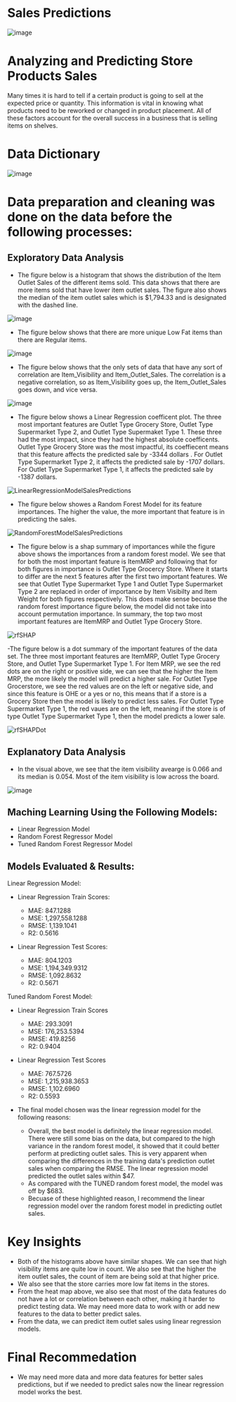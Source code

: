 # Sales Predictions

![image](https://user-images.githubusercontent.com/123125444/224272426-d439f3d5-ba4b-4ea9-8904-8fdbf315454f.png)

# Analyzing and Predicting Store Products Sales 
Many times it is hard to tell if a certain product is going to sell at the expected price or quantity. This information is vital in knowing what products need to be reworked or changed in product placement. All of these factors account for the overall success in a business that is selling items on shelves. 

# Data Dictionary

![image](https://user-images.githubusercontent.com/123125444/224272935-fd34b7d7-3de0-4ef0-9091-5241bb8c7258.png)

# Data preparation and cleaning was done on the data before the following processes:

## Exploratory Data Analysis
- The figure below is a histogram that shows the distribution of the Item Outlet Sales of the different items sold. This data shows that there are more items sold that have lower item outlet sales. The figure also shows the median of the item outlet sales which is $1,794.33 and is designated with the dashed line. 

![image](https://user-images.githubusercontent.com/123125444/224275509-cf563772-09e2-4d91-bc34-d36a046444aa.png)

- The figure below shows that there are more unique Low Fat items than there are Regular items.

![image](https://user-images.githubusercontent.com/123125444/224276329-d52328e3-7e1d-4f50-8446-b33de37cabe4.png)

- The figure below shows that the only sets of data that have any sort of correlation are Item_Visibility and Item_Outlet_Sales. The correlation is a negative correlation, so as Item_Visibility goes up, the Item_Outlet_Sales goes down, and vice versa.

![image](https://user-images.githubusercontent.com/123125444/224287372-ef3c0e77-b642-464d-830f-8ecef3a63d73.png)

- The figure below shows a Linear Regression coefficent plot. The three most important features are Outlet Type Grocery Store, Outlet Type Supermarket Type 2, and Outlet Type Supermaket Type 1.
These three had the most impact, since they had the highest absolute coefficents. Outlet Type Grocery Store was the most impactful, its coeffiecent means that this feature affects the predicted sale by -3344 dollars . For Outlet Type Supermarket Type 2, it affects the predicted sale by -1707 dollars. For Outlet Type Supermarket Type 1, it affects the predicted sale by -1387 dollars.

![LinearRegressionModelSalesPredictions](https://github.com/joeneb24/Sales-Predictions/assets/123125444/1c70839f-0390-4cda-8bbc-66e699c051ac)

- The figure below showes a Random Forest Model for its feature importances. The higher the value, the more important that feature is in predicting the sales. 

![RandomForestModelSalesPredictions](https://github.com/joeneb24/Sales-Predictions/assets/123125444/b0ad8a0d-d29a-48f2-9f22-537597db475d)

- The figure below is a shap summary of importances while the figure above shows the importances from a random forest model. We see that for both the most important feature is ItemMRP and following that for both figures in importance is Outlet Type Grocercy Store. Where it starts to differ are the next 5 features after the first two important features. We see that Outlet Type Supermarket Type 1 and Outlet Type Supermarket Type 2 are replaced in order of importance by Item Visibilty and Item Weight for both figures respectively. This does make sense becuase the random forest importance figure below, the model did not take into account permutation importance. In summary, the top two most important features are ItemMRP and Outlet Type Grocery Store. 

![rfSHAP](https://github.com/joeneb24/Sales-Predictions/assets/123125444/f8781d1a-5da3-4b5f-90c7-3f377b20799e)

-The figure below is a dot summary of the important features of the data set. The three most important features are ItemMRP, Outlet Type Grocery Store, and Outlet Type Supermarket Type 1.
For Item MRP, we see the red dots are on the right or positive side, we can see that the higher the Item MRP, the more likely the model will predict a higher sale.
For Outlet Type Grocerstore, we see the red values are on the left or negative side, and since this feature is OHE or a yes or no, this means that if a store is a Grocery Store then the model is likely to predict less sales.
For Outlet Type Supermarket Type 1, the red vaues are on the left, meaning if the store is of type Outlet Type Supermarket Type 1, then the model predicts a lower sale.

![rfSHAPDot](https://github.com/joeneb24/Sales-Predictions/assets/123125444/001d2e2d-24ae-4ebf-80f1-8739a8d1f1c8)

## Explanatory Data Analysis
- In the visual above, we see that the item visibility avearge is 0.066 and its median is 0.054. Most of the item visibility is low across the board.

![image](https://user-images.githubusercontent.com/123125444/224277000-062c2395-df41-44b5-98b0-79281fce7962.png)

## Maching Learning Using the Following Models:
- Linear Regression Model
- Random Forest Regressor Model
- Tuned Random Forest Regressor Model

## Models Evaluated & Results:

Linear Regression Model:
- Linear Regression Train Scores:
  * MAE: 847.1288  
  * MSE: 1,297,558.1288  
  * RMSE: 1,139.1041 
  * R2: 0.5616
  
- Linear Regression Test Scores:
  * MAE: 804.1203
  * MSE: 1,194,349.9312 
  * RMSE: 1,092.8632 
  * R2: 0.5671
  
Tuned Random Forest Model:
- Linear Regression Train Scores
  * MAE: 293.3091 
  * MSE: 176,253.5394 
  * RMSE: 419.8256 
  * R2: 0.9404

- Linear Regression Test Scores
  * MAE: 767.5726 
  * MSE: 1,215,938.3653 
  * RMSE: 1,102.6960 
  * R2: 0.5593
  
- The final model chosen was the linear regression model for the following reasons:
  * Overall, the best model is definitely the linear regression model. There were still some bias on the data, but compared to the high variance in the random forest model, it showed that it could better perform at predicting outlet sales. This is very apparent when comparing the differences in the training data's prediction outlet sales when comparing the RMSE. The linear regression model predicted the outlet sales within $47.
  * As compared with the TUNED random forest model, the model was off by $683.
  * Becuase of these highlighted reason, I recommend the linear regression model over the random forest model in predicting outlet sales.
  
# Key Insights
- Both of the histograms above have similar shapes. We can see that high visibility items are quite low in count. We also see that the higher the item outlet sales, the count of item are being sold at that higher price. 
- We also see that the store carries more low fat items in the stores. 
- From the heat map above, we also see that most of the data features do not have a lot or correlation between each other, making it harder to predict testing data. We may need more data to work with or add new features to the data to better predict sales. 
- From the data, we can predict item outlet sales using linear regression models.
  
# Final Recommedation
- We may need more data and more data features for better sales predictions, but if we needed to predict sales now the linear regression model works the best. 
  
  
  
  
  
  
  
  
